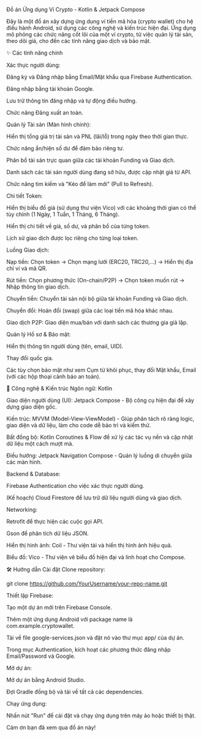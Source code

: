 Đồ án Ứng dụng Ví Crypto - Kotlin & Jetpack Compose

Đây là một đồ án xây dựng ứng dụng ví tiền mã hóa (crypto wallet) cho hệ điều hành Android, sử dụng các công nghệ và kiến trúc hiện đại. Ứng dụng mô phỏng các chức năng cốt lõi của một ví crypto, từ việc quản lý tài sản, theo dõi giá, cho đến các tính năng giao dịch và bảo mật.

✨ Các tính năng chính

Xác thực người dùng:

Đăng ký và Đăng nhập bằng Email/Mật khẩu qua Firebase Authentication.

Đăng nhập bằng tài khoản Google.

Lưu trữ thông tin đăng nhập và tự động điều hướng.

Chức năng Đăng xuất an toàn.

Quản lý Tài sản (Màn hình chính):

Hiển thị tổng giá trị tài sản và PNL (lãi/lỗ) trong ngày theo thời gian thực.

Chức năng ẩn/hiện số dư để đảm bảo riêng tư.

Phân bổ tài sản trực quan giữa các tài khoản Funding và Giao dịch.

Danh sách các tài sản người dùng đang sở hữu, được cập nhật giá từ API.

Chức năng tìm kiếm và "Kéo để làm mới" (Pull to Refresh).

Chi tiết Token:

Hiển thị biểu đồ giá (sử dụng thư viện Vico) với các khoảng thời gian có thể tùy chỉnh (1 Ngày, 1 Tuần, 1 Tháng, 6 Tháng).

Hiển thị chi tiết về giá, số dư, và phân bổ của từng token.

Lịch sử giao dịch được lọc riêng cho từng loại token.

Luồng Giao dịch:

Nạp tiền: Chọn token -> Chọn mạng lưới (ERC20, TRC20,...) -> Hiển thị địa chỉ ví và mã QR.

Rút tiền: Chọn phương thức (On-chain/P2P) -> Chọn token muốn rút -> Nhập thông tin giao dịch.

Chuyển tiền: Chuyển tài sản nội bộ giữa tài khoản Funding và Giao dịch.

Chuyển đổi: Hoán đổi (swap) giữa các loại tiền mã hóa khác nhau.

Giao dịch P2P: Giao diện mua/bán với danh sách các thương gia giả lập.

Quản lý Hồ sơ & Bảo mật:

Hiển thị thông tin người dùng (tên, email, UID).

Thay đổi quốc gia.

Các tùy chọn bảo mật như xem Cụm từ khôi phục, thay đổi Mật khẩu, Email (với các hộp thoại cảnh báo an toàn).

🚀 Công nghệ & Kiến trúc
Ngôn ngữ: Kotlin

Giao diện người dùng (UI): Jetpack Compose - Bộ công cụ hiện đại để xây dựng giao diện gốc.

Kiến trúc: MVVM (Model-View-ViewModel) - Giúp phân tách rõ ràng logic, giao diện và dữ liệu, làm cho code dễ bảo trì và kiểm thử.

Bất đồng bộ: Kotlin Coroutines & Flow để xử lý các tác vụ nền và cập nhật dữ liệu một cách mượt mà.

Điều hướng: Jetpack Navigation Compose - Quản lý luồng di chuyển giữa các màn hình.

Backend & Database:

Firebase Authentication cho việc xác thực người dùng.

(Kế hoạch) Cloud Firestore để lưu trữ dữ liệu người dùng và giao dịch.

Networking:

Retrofit để thực hiện các cuộc gọi API.

Gson để phân tích dữ liệu JSON.

Hiển thị hình ảnh: Coil - Thư viện tải và hiển thị hình ảnh hiệu quả.

Biểu đồ: Vico - Thư viện vẽ biểu đồ hiện đại và linh hoạt cho Compose.

🛠️ Hướng dẫn Cài đặt
Clone repository:

git clone https://github.com/YourUsername/your-repo-name.git

Thiết lập Firebase:

Tạo một dự án mới trên Firebase Console.

Thêm một ứng dụng Android với package name là com.example.cryptowallet.

Tải về file google-services.json và đặt nó vào thư mục app/ của dự án.

Trong mục Authentication, kích hoạt các phương thức đăng nhập Email/Password và Google.

Mở dự án:

Mở dự án bằng Android Studio.

Đợi Gradle đồng bộ và tải về tất cả các dependencies.

Chạy ứng dụng:

Nhấn nút "Run" để cài đặt và chạy ứng dụng trên máy ảo hoặc thiết bị thật.

Cảm ơn bạn đã xem qua đồ án này!
